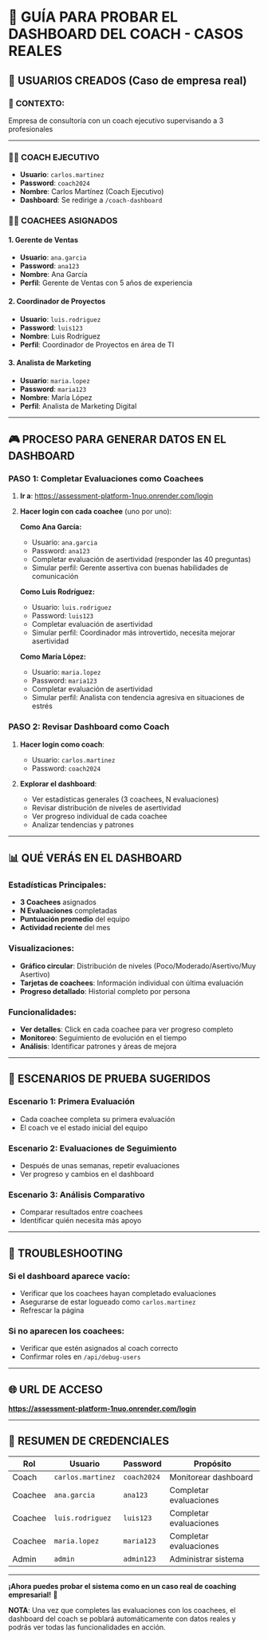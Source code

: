 # 🎯 GUÍA PARA PROBAR EL DASHBOARD DEL COACH - CASOS REALES

## 👥 USUARIOS CREADOS (Caso de empresa real)

### 🏢 **CONTEXTO**: 
Empresa de consultoría con un coach ejecutivo supervisando a 3 profesionales

---

### 👨‍💼 **COACH EJECUTIVO**
- **Usuario**: `carlos.martinez`
- **Password**: `coach2024`
- **Nombre**: Carlos Martínez (Coach Ejecutivo)
- **Dashboard**: Se redirige a `/coach-dashboard`

### 👩‍💼 **COACHEES ASIGNADOS**

#### 1. **Gerente de Ventas**
- **Usuario**: `ana.garcia`
- **Password**: `ana123`
- **Nombre**: Ana García
- **Perfil**: Gerente de Ventas con 5 años de experiencia

#### 2. **Coordinador de Proyectos**
- **Usuario**: `luis.rodriguez`
- **Password**: `luis123`
- **Nombre**: Luis Rodríguez
- **Perfil**: Coordinador de Proyectos en área de TI

#### 3. **Analista de Marketing**
- **Usuario**: `maria.lopez`
- **Password**: `maria123`
- **Nombre**: María López
- **Perfil**: Analista de Marketing Digital

---

## 🎮 **PROCESO PARA GENERAR DATOS EN EL DASHBOARD**

### **PASO 1: Completar Evaluaciones como Coachees**

1. **Ir a**: https://assessment-platform-1nuo.onrender.com/login

2. **Hacer login con cada coachee** (uno por uno):
   
   **Como Ana García:**
   - Usuario: `ana.garcia`
   - Password: `ana123`
   - Completar evaluación de asertividad (responder las 40 preguntas)
   - Simular perfil: Gerente assertiva con buenas habilidades de comunicación
   
   **Como Luis Rodríguez:**
   - Usuario: `luis.rodriguez`
   - Password: `luis123`
   - Completar evaluación de asertividad
   - Simular perfil: Coordinador más introvertido, necesita mejorar asertividad
   
   **Como María López:**
   - Usuario: `maria.lopez`
   - Password: `maria123`
   - Completar evaluación de asertividad
   - Simular perfil: Analista con tendencia agresiva en situaciones de estrés

### **PASO 2: Revisar Dashboard como Coach**

1. **Hacer login como coach**:
   - Usuario: `carlos.martinez`
   - Password: `coach2024`

2. **Explorar el dashboard**:
   - Ver estadísticas generales (3 coachees, N evaluaciones)
   - Revisar distribución de niveles de asertividad
   - Ver progreso individual de cada coachee
   - Analizar tendencias y patrones

---

## 📊 **QUÉ VERÁS EN EL DASHBOARD**

### **Estadísticas Principales:**
- **3 Coachees** asignados
- **N Evaluaciones** completadas
- **Puntuación promedio** del equipo
- **Actividad reciente** del mes

### **Visualizaciones:**
- **Gráfico circular**: Distribución de niveles (Poco/Moderado/Asertivo/Muy Asertivo)
- **Tarjetas de coachees**: Información individual con última evaluación
- **Progreso detallado**: Historial completo por persona

### **Funcionalidades:**
- **Ver detalles**: Click en cada coachee para ver progreso completo
- **Monitoreo**: Seguimiento de evolución en el tiempo
- **Análisis**: Identificar patrones y áreas de mejora

---

## 🎯 **ESCENARIOS DE PRUEBA SUGERIDOS**

### **Escenario 1: Primera Evaluación**
- Cada coachee completa su primera evaluación
- El coach ve el estado inicial del equipo

### **Escenario 2: Evaluaciones de Seguimiento**
- Después de unas semanas, repetir evaluaciones
- Ver progreso y cambios en el dashboard

### **Escenario 3: Análisis Comparativo**
- Comparar resultados entre coachees
- Identificar quién necesita más apoyo

---

## 🔧 **TROUBLESHOOTING**

### **Si el dashboard aparece vacío:**
- Verificar que los coachees hayan completado evaluaciones
- Asegurarse de estar logueado como `carlos.martinez`
- Refrescar la página

### **Si no aparecen los coachees:**
- Verificar que estén asignados al coach correcto
- Confirmar roles en `/api/debug-users`

---

## 🌐 **URL DE ACCESO**
**https://assessment-platform-1nuo.onrender.com/login**

---

## 📝 **RESUMEN DE CREDENCIALES**

| Rol | Usuario | Password | Propósito |
|-----|---------|----------|-----------|
| Coach | `carlos.martinez` | `coach2024` | Monitorear dashboard |
| Coachee | `ana.garcia` | `ana123` | Completar evaluaciones |
| Coachee | `luis.rodriguez` | `luis123` | Completar evaluaciones |
| Coachee | `maria.lopez` | `maria123` | Completar evaluaciones |
| Admin | `admin` | `admin123` | Administrar sistema |

---

**¡Ahora puedes probar el sistema como en un caso real de coaching empresarial!** 🚀

**NOTA**: Una vez que completes las evaluaciones con los coachees, el dashboard del coach se poblará automáticamente con datos reales y podrás ver todas las funcionalidades en acción.

